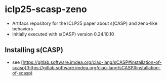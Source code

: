 # iclp25-scasp-zeno

- Artifacs repository for the ICLP25 paper about s(CASP) and zeno-like behaviors
- Initially executed with s(CASP) version 0.24.10.10

## Installing s(CASP)
- see [https://gitlab.software.imdea.org/ciao-lang/sCASP#installation-of-scasp](https://gitlab.software.imdea.org/ciao-lang/sCASP#installation-of-scasp)
